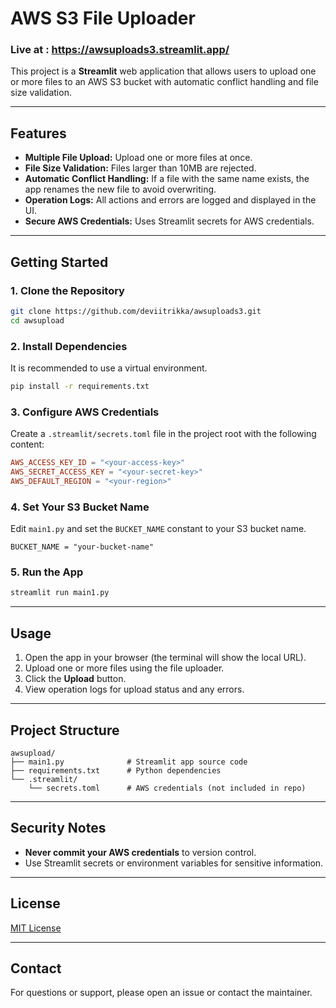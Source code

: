 # AWS S3 File Uploader 
### Live at : https://awsuploads3.streamlit.app/

This project is a **Streamlit** web application that allows users to upload one
or more files to an AWS S3 bucket with automatic conflict handling and file size
validation.

---

## Features

- **Multiple File Upload:** Upload one or more files at once.
- **File Size Validation:** Files larger than 10MB are rejected.
- **Automatic Conflict Handling:** If a file with the same name exists, the app
  renames the new file to avoid overwriting.
- **Operation Logs:** All actions and errors are logged and displayed in the UI.
- **Secure AWS Credentials:** Uses Streamlit secrets for AWS credentials.

---

## Getting Started

### 1. Clone the Repository

```bash
git clone https://github.com/deviitrikka/awsuploads3.git
cd awsupload
```

### 2. Install Dependencies

It is recommended to use a virtual environment.

```bash
pip install -r requirements.txt
```

### 3. Configure AWS Credentials

Create a `.streamlit/secrets.toml` file in the project root with the following
content:

```toml
AWS_ACCESS_KEY_ID = "<your-access-key>"
AWS_SECRET_ACCESS_KEY = "<your-secret-key>"
AWS_DEFAULT_REGION = "<your-region>"
```

### 4. Set Your S3 Bucket Name

Edit `main1.py` and set the `BUCKET_NAME` constant to your S3 bucket name.

```
BUCKET_NAME = "your-bucket-name"
```

### 5. Run the App

```bash
streamlit run main1.py
```

---

## Usage

1. Open the app in your browser (the terminal will show the local URL).
2. Upload one or more files using the file uploader.
3. Click the **Upload** button.
4. View operation logs for upload status and any errors.

---


## Project Structure

```
awsupload/
├── main1.py              # Streamlit app source code
├── requirements.txt      # Python dependencies
└── .streamlit/
    └── secrets.toml      # AWS credentials (not included in repo)
```

---

## Security Notes

- **Never commit your AWS credentials** to version control.
- Use Streamlit secrets or environment variables for sensitive information.

---

## License

[MIT License](LICENSE)

---

## Contact

For questions or support, please open an issue or contact the maintainer.
